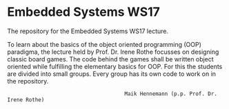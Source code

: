 # Embedded Systems WS17
The repository for the Embedded Systems WS17 lecture.

To learn about the basics of the object oriented programming (OOP) paradigma, 
the lecture held by Prof. Dr. Irene Rothe focusses on designing classic board games.
The code behind the games shall be written object oriented while fulfilling the 
elementary basics for OOP. For this the students are divided into small groups.
Every group has its own code to work on in the repository.


                                          Maik Hennemann (p.p. Prof. Dr. Irene Rothe)